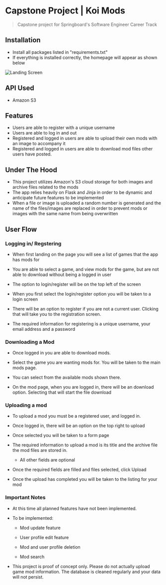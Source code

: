 # Capstone Project  |   Koi Mods

> Capstone project for Springboard's Software Engineer Career Track

## Installation

- Install all packages listed in "requirements.txt"
- If everything is installed correctly, the homepage will appear as shown below

![Landing Screen](https://mod-page.s3-us-west-1.amazonaws.com/landing_page.png)

## API Used

- Amazon S3

## Features

- Users are able to register with a unique username
- Users are able to log in and out
- Registered and logged in users are able to upload their own mods with an image to accompany it
- Registered and logged in users are able to download mod files other users have posted.

## Under The Hood

- This project utilizes Amazon's S3 cloud storage for both images and archive files related to the mods
- The app relies heavily on Flask and Jinja in order to be dynamic and anticipate future features to be implemented
- When a file or image is uploaded a random number is generated and the name of the files/images are replaced in order to prevent mods or images with the same name from being overwritten

## User Flow

### Logging in/ Regstering

- When first landing on the page you will see a list of games that the app has mods for

- You are able to select a game, and view mods for the game, but are not able to download without being a logged in user

- The option to login/register will be on the top left of the screen

- When you first select the login/register option you will be taken to a login screen

- There will be an option to register if you are not a current user. Clicking that will take you to the registration screen.

- The required information for registering is a unique username, your email address and a password

### Downloading a Mod

- Once logged in you are able to download mods.

- Select the game you are wanting mods for. You will be taken to the main mods page.

- You can select from the available mods shown there.

- On the mod page, when you are logged in, there will be an download option. Selecting that will start the file download

### Uploading a mod

- To upload a mod you must be a registered user, and logged in.

- Once logged in, there will be an option on the top right to upload

- Once selected you will be taken to a form page

- The required information to upload a mod is its title and the archive file the mod files are stored in.

  - All other fields are optional

- Once the required fields are filled and files selected, click Upload

- Once the upload has completed you will be taken to the listing for your mod

### Important Notes

- At this time all planned features have not been implemented.

- To be implemented:

  - Mod update feature

  - User profile edit feature

  - Mod and user profile deletion

  - Mod search

- This project is proof of concept only. Please do not actually upload game mod information. The database is cleaned regularly and your data will not persist.
